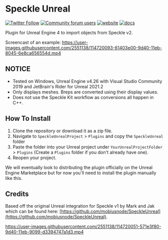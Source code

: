 # Speckle Unreal

[![Twitter Follow](https://img.shields.io/twitter/follow/SpeckleSystems?style=social)](https://twitter.com/SpeckleSystems) [![Community forum users](https://img.shields.io/discourse/users?server=https%3A%2F%2Fspeckle.community&style=flat-square&logo=discourse&logoColor=white)](https://speckle.community) [![website](https://img.shields.io/badge/https://-speckle.systems-royalblue?style=flat-square)](https://speckle.systems) [![docs](https://img.shields.io/badge/docs-speckle.guide-orange?style=flat-square&logo=read-the-docs&logoColor=white)](https://speckle.guide/dev/)

Plugin for Unreal Engine 4 to import objects from Speckle v2.


Screencast of an example: https://user-images.githubusercontent.com/2551138/114720093-61403e00-9d40-11eb-8045-6e8ca656554d.mp4




## NOTICE

* Tested on Windows, Unreal Engine v4.26 with Visual Studio Community 2019 and JetBrain's Rider for Unreal 2021.2
* Only displays meshes. Breps are converted using their display values.
* Does not use the Speckle Kit workflow as conversions all happen in C++. 

## How To Install


1. Clone the repository or download it as a zip file.
2. Navigate to `SpeckleUnrealProject` > `Plugins` and copy the `SpeckleUnreal` folder
3. Paste the folder into your Unreal project under `YourUnrealProjectFolder` > `Plugins` (Create a `Plugins` folder if you don't already have one).
4. Reopen your project.

We will eventually look to distributing the plugin officially on the Unreal Engine Marketplace but for now you'll need to install the plugin manually like this.

## Credits
Based off the original Unreal integration for Speckle v1 by Mark and Jak which can be found here: [https://github.com/mobiusnode/SpeckleUnreal](https://github.com/mobiusnode/SpeckleUnreal).

https://user-images.githubusercontent.com/2551138/114720051-571e3f80-9d40-11eb-9099-d3394747a1d3.mp4

